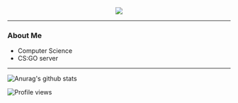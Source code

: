 <div align = "center"><img src="https://media.discordapp.net/attachments/864537563128791070/968244004795875338/Nevtelen.png?width=676&height=676"></div>

---

### About Me

* Computer Science
* CS:GO server

---

![Anurag's github stats](https://github-readme-stats.vercel.app/api?username=SzollosiJanos&show_icons=true&theme=radical)

![Profile views](https://gpvc.arturio.dev/SzollosiJanos)
